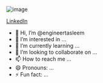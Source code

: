![image](https://github.com/user-attachments/assets/e62fb93c-b417-4c2c-8234-7d89e8467e4e)

[LinkedIn](https://www.linkedin.com/in/engineertasleem/)





- 👋 Hi, I’m @engineertasleem
- 👀 I’m interested in ...
- 🌱 I’m currently learning ...
- 💞️ I’m looking to collaborate on ...
- 📫 How to reach me ...
- 😄 Pronouns: ...
- ⚡ Fun fact: ...

<!---
engineertasleem/engineertasleem is a ✨ special ✨ repository because its `README.md` (this file) appears on your GitHub profile.
You can click the Preview link to take a look at your changes.
--->

